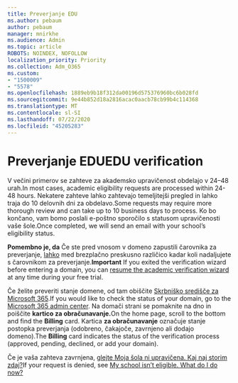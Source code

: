 ```yaml
---
title: Preverjanje EDU
ms.author: pebaum
author: pebaum
manager: mnirkhe
ms.audience: Admin
ms.topic: article
ROBOTS: NOINDEX, NOFOLLOW
localization_priority: Priority
ms.collection: Adm_O365
ms.custom:
- "1500009"
- "5578"
ms.openlocfilehash: 1889eb9b18f312da00196d575376960bc6b028fd
ms.sourcegitcommit: 9e44b852d18a2816acac0aacb78cb99b4c114368
ms.translationtype: MT
ms.contentlocale: sl-SI
ms.lasthandoff: 07/22/2020
ms.locfileid: "45205283"
---
```

# <a name="edu-verification"></a><span data-ttu-id="ea109-102">Preverjanje EDU</span><span class="sxs-lookup"><span data-stu-id="ea109-102">EDU verification</span></span>

<span data-ttu-id="ea109-103">V večini primerov se zahteve za akademsko upravičenost obdelajo v 24–48 urah.</span><span class="sxs-lookup"><span data-stu-id="ea109-103">In most cases, academic eligibility requests are processed within 24-48 hours.</span></span> <span data-ttu-id="ea109-104">Nekatere zahteve lahko zahtevajo temeljitejši pregled in lahko traja do 10 delovnih dni za obdelavo.</span><span class="sxs-lookup"><span data-stu-id="ea109-104">Some requests may require more thorough review and can take up to 10 business days to process.</span></span> <span data-ttu-id="ea109-105">Ko bo končano, vam bomo poslali e-poštno sporočilo s statusom upravičenosti vaše šole.</span><span class="sxs-lookup"><span data-stu-id="ea109-105">Once completed, we will send an email with your school’s eligibility status.</span></span>

<span data-ttu-id="ea109-106">**Pomembno je, da** Če ste pred vnosom v domeno zapustili čarovnika za preverjanje, [lahko](https://go.microsoft.com/fwlink/p/?linkid=2135255) med brezplačno preskusno različico kadar koli nadaljujete s čarovnikom za preverjanje.</span><span class="sxs-lookup"><span data-stu-id="ea109-106">**Important** If you exited the verification wizard before entering a domain, you can [resume the academic verification wizard](https://go.microsoft.com/fwlink/p/?linkid=2135255) at any time during your free trial.</span></span>

<span data-ttu-id="ea109-107">Če želite preveriti stanje domene, od tam obiščite [Skrbniško središče za Microsoft 365](https://go.microsoft.com/fwlink/p/?linkid=2024339).</span><span class="sxs-lookup"><span data-stu-id="ea109-107">If you would like to check the status of your domain, go to the [Microsoft 365 admin center](https://go.microsoft.com/fwlink/p/?linkid=2024339).</span></span> <span data-ttu-id="ea109-108">Na domači strani se pomaknite na dno in poiščite **kartico za obračunavanje.**</span><span class="sxs-lookup"><span data-stu-id="ea109-108">On the home page, scroll to the bottom and find the **Billing** card.</span></span> <span data-ttu-id="ea109-109">Kartica **za obračunavanje** označuje stanje postopka preverjanja (odobreno, čakajoče, zavrnjeno ali dodajo domeno).</span><span class="sxs-lookup"><span data-stu-id="ea109-109">The **Billing** card indicates the status of the verification process (approved, pending, declined, or add your domain).</span></span>

<span data-ttu-id="ea109-110">Če je vaša zahteva zavrnjena, [glejte Moja šola ni upravičena. Kaj naj storim zdaj?](https://docs.microsoft.com/microsoft-365/commerce/subscriptions/verify-academic-eligibility#my-school-isnt-eligible-what-do-i-do-now)</span><span class="sxs-lookup"><span data-stu-id="ea109-110">If your request is denied, see [My school isn’t eligible. What do I do now?](https://docs.microsoft.com/microsoft-365/commerce/subscriptions/verify-academic-eligibility#my-school-isnt-eligible-what-do-i-do-now)</span></span>